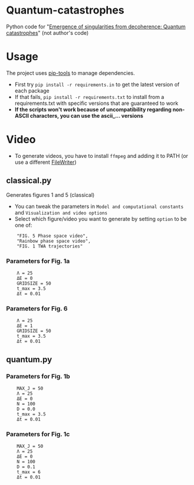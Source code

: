 # Quantum-catastrophes

Python code for "[Emergence of singularities from decoherence: Quantum catastrophes](https://arxiv.org/abs/1609.05602)" (not author's code)

# Usage

The project uses [pip-tools](https://pypi.org/project/pip-tools/) to manage dependencies.

- First try `pip install -r requirements.in` to get the latest version of each package
- If that fails, `pip install -r requirements.txt` to install from a requirements.txt with specific versions
  that are guaranteed to work
- **If the scripts won't work because of uncompatibility regarding non-ASCII characters,
  you can use the ascii\_... versions**

# Video

- To generate videos, you have to install `ffmpeg` and adding it to PATH (or use a different [FileWriter](https://matplotlib.org/stable/api/animation_api.html))

## classical.py

Generates figures 1 and 5 (classical)

- You can tweak the parameters in `Model and computational constants` and `Visualization and video options`
- Select which figure/video you want to generate by setting `option` to be one of:

```
    "FIG. 5 Phase space video",
    "Rainbow phase space video",
    "FIG. 1 TWA trajectories"
```

### Parameters for Fig. 1a

```
    Λ = 25
    ΔE = 0
    GRIDSIZE = 50
    t_max = 3.5
    Δt = 0.01
```

### Parameters for Fig. 6

```
    Λ = 25
    ΔE = 1
    GRIDSIZE = 50
    t_max = 3.5
    Δt = 0.01
```

## quantum.py

### Parameters for Fig. 1b

```
    MAX_J = 50
    Λ = 25
    ΔE = 0
    N = 100
    D = 0.0
    t_max = 3.5
    Δt = 0.01
```

### Parameters for Fig. 1c

```
    MAX_J = 50
    Λ = 25
    ΔE = 0
    N = 100
    D = 0.1
    t_max = 6
    Δt = 0.01
```
